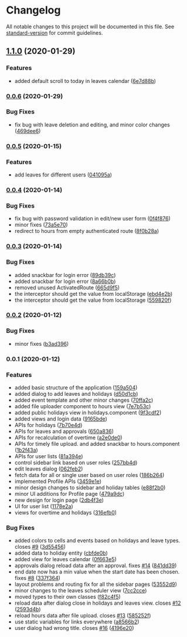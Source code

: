 # Changelog

All notable changes to this project will be documented in this file. See [standard-version](https://github.com/conventional-changelog/standard-version) for commit guidelines.

## [1.1.0](https://github.com/varijkapil13/workday-manager-frontend/compare/v0.0.6...v1.1.0) (2020-01-29)


### Features

* added default scroll to today in leaves calendar ([6e7d88b](https://github.com/varijkapil13/workday-manager-frontend/commit/6e7d88b94ecfd02c83eff9700ffca5f280dd2f8d))

### [0.0.6](https://github.com/varijkapil13/workday-manager-frontend/compare/v0.0.5...v0.0.6) (2020-01-29)


### Bug Fixes

* fix bug with leave deletion and editing, and minor color changes ([469dee6](https://github.com/varijkapil13/workday-manager-frontend/commit/469dee6cabfc17212cfe5b31fecc3c4b70caa6a2))

### [0.0.5](https://github.com/varijkapil13/workday-manager-frontend/compare/v0.0.4...v0.0.5) (2020-01-15)


### Features

* add leaves for different users ([041095a](https://github.com/varijkapil13/workday-manager-frontend/commit/041095abba2375c1b824276874a92efb4094a4fb))

### [0.0.4](https://github.com/varijkapil13/workday-manager-frontend/compare/v0.0.3...v0.0.4) (2020-01-14)


### Bug Fixes

* fix bug with password validation in edit/new user form ([0f4f876](https://github.com/varijkapil13/workday-manager-frontend/commit/0f4f876db5a7dec07e14289d9c563802903ec527))
* minor fixes ([73a5e70](https://github.com/varijkapil13/workday-manager-frontend/commit/73a5e70867a4cf1fda72edde2d3360c950f8c389))
* redirect to hours from empty authenticated route ([8f0b28a](https://github.com/varijkapil13/workday-manager-frontend/commit/8f0b28a992aed82fad0d2798df9446d0cff76821))

### [0.0.3](https://github.com/varijkapil13/workday-manager-frontend/compare/v0.0.2...v0.0.3) (2020-01-14)


### Bug Fixes

* added snackbar for login error ([89db39c](https://github.com/varijkapil13/workday-manager-frontend/commit/89db39cdd03d40a5259286d2a27c6f77bbe2fab8))
* added snackbar for login error ([8a66b0b](https://github.com/varijkapil13/workday-manager-frontend/commit/8a66b0be45a04f419bd40d60fb600b5118b7c45d))
* removed unused ActivatedRoute ([665d9f5](https://github.com/varijkapil13/workday-manager-frontend/commit/665d9f5cef2133007121de7fdc7f304f9357929c))
* the interceptor should get the value from localStorage ([ebd4e2b](https://github.com/varijkapil13/workday-manager-frontend/commit/ebd4e2bf6ace2cdbf7f08c028bc270109e359b8f))
* the interceptor should get the value from localStorage ([559820f](https://github.com/varijkapil13/workday-manager-frontend/commit/559820f641a1e800fd15bb2e7a981cd9f3162ede))

### [0.0.2](https://github.com/varijkapil13/workday-manager-frontend/compare/v0.0.1...v0.0.2) (2020-01-12)


### Bug Fixes

* minor fixes ([b3ad396](https://github.com/varijkapil13/workday-manager-frontend/commit/b3ad396f998983a570aea66d30ed3b97b1cba11a))

### 0.0.1 (2020-01-12)


### Features

* added basic structure of the application ([159a504](https://github.com/varijkapil13/workday-manager-frontend/commit/159a504e62455e2faee809d27bfd8f113b71f6ca))
* added dialog to add leaves and holidays ([d50d1cb](https://github.com/varijkapil13/workday-manager-frontend/commit/d50d1cb8837d21d0a9ebe680e51c0b67f4d08c2a))
* added event template and other minor changes ([70ffa2c](https://github.com/varijkapil13/workday-manager-frontend/commit/70ffa2c5d8126180358826a6348ba76172640844))
* added file uploader component to hours view ([7e7b53c](https://github.com/varijkapil13/workday-manager-frontend/commit/7e7b53c7d9f4da61b8cc8b34cdc66d00f9e190ea))
* added public holidays view in holidays.component ([9f3cdf2](https://github.com/varijkapil13/workday-manager-frontend/commit/9f3cdf2d8c2ec1421c4683df60f03737a1734ab8))
* added views and login data ([9165bde](https://github.com/varijkapil13/workday-manager-frontend/commit/9165bde7e7c3723feef3f00cbf44439fc777042a))
* APIs for holidays ([7b70e4d](https://github.com/varijkapil13/workday-manager-frontend/commit/7b70e4d9ff57dcfcd82f1d80c5faf1514e669db0))
* APIs for leaves and approvals ([650a836](https://github.com/varijkapil13/workday-manager-frontend/commit/650a836a27c0836134c67f1e2d6e78e85eb54030))
* APIs for recalculation of overtime ([a2e0de0](https://github.com/varijkapil13/workday-manager-frontend/commit/a2e0de0e3eee2670e1a5a88e1f6c53efbfeba83c))
* APIs for timely file upload. and added snackbar to hours.component ([1b2f43a](https://github.com/varijkapil13/workday-manager-frontend/commit/1b2f43ae47285f2cc3112c72274ebd682678abfe))
* APIs for user lists ([81a394e](https://github.com/varijkapil13/workday-manager-frontend/commit/81a394e95c1f35abeaaf8bcd84e8847411dd822a))
* control sidebar link based on user roles ([257bb4d](https://github.com/varijkapil13/workday-manager-frontend/commit/257bb4d5692eb26bea7701a54097c805cc838744))
* edit leaves dialog ([062feb2](https://github.com/varijkapil13/workday-manager-frontend/commit/062feb256b9f793f08bfeaec9cb10fb3b3afc775))
* fetch data for all or single user based on user roles ([186b264](https://github.com/varijkapil13/workday-manager-frontend/commit/186b26405213ba4cacdcf1fbdda71bdb7ce709dd))
* implemented Profile APIs ([3459e1e](https://github.com/varijkapil13/workday-manager-frontend/commit/3459e1e8169fd1e25b1a380d856dc72f1408b401))
* minor design changes to sidebar and holiday tables ([e88f2b0](https://github.com/varijkapil13/workday-manager-frontend/commit/e88f2b04929fec57e2d6111d28664b2f84023b5b))
* minor UI additions for Profile page ([479a9dc](https://github.com/varijkapil13/workday-manager-frontend/commit/479a9dc3083fbc60d4082a3eb7fd66ce294ff479))
* new design for login page ([2db4f3e](https://github.com/varijkapil13/workday-manager-frontend/commit/2db4f3e1a2016a85bf6557d562461a4e67bc3894))
* UI for user list ([1178e2a](https://github.com/varijkapil13/workday-manager-frontend/commit/1178e2a880e8c2bd0d1306d831ba6a8c8d88bc33))
* views for overtime and holidays ([316efb0](https://github.com/varijkapil13/workday-manager-frontend/commit/316efb01246f8a2ed5b9189a7139a915f5595e0e))


### Bug Fixes

* added colors to cells and events based on holidays and leave types. closes [#9](https://github.com/varijkapil13/workday-manager-frontend/issues/9) ([3d55456](https://github.com/varijkapil13/workday-manager-frontend/commit/3d55456eafda7276c775a45d61c2d44a282c172b))
* added data to holiday entity ([cbfde0b](https://github.com/varijkapil13/workday-manager-frontend/commit/cbfde0b1fd080c060917c82117b550aa865489df))
* added view for leaves calendar ([0f663e5](https://github.com/varijkapil13/workday-manager-frontend/commit/0f663e5a98c1abf23a1dc850a2251fec6e8aeda2))
* approvals dialog reload data after an approval. fixes [#14](https://github.com/varijkapil13/workday-manager-frontend/issues/14) ([841dd39](https://github.com/varijkapil13/workday-manager-frontend/commit/841dd392ae6f9b7cd4c1608607bf35389fe69742))
* end date now has a min value when the start date has been chosen. fixes [#8](https://github.com/varijkapil13/workday-manager-frontend/issues/8) ([337f364](https://github.com/varijkapil13/workday-manager-frontend/commit/337f364e476f54959aedf71317d1ac061a75432d))
* layout problems and routing fix for all the sidebar pages ([53552d9](https://github.com/varijkapil13/workday-manager-frontend/commit/53552d92c0a1bdc4ba7f71f8058df9436d77a047))
* minor changes to the leaves scheduler view ([7cc2cce](https://github.com/varijkapil13/workday-manager-frontend/commit/7cc2cce8f4d3bf5f432bb39707d9a1929d64f42d))
* moved types to their own classes ([f82c4f5](https://github.com/varijkapil13/workday-manager-frontend/commit/f82c4f59edb4785d91fa3250f52fff82b5f84de3))
* reload data after dialog close in holidays and leaves view. closes [#12](https://github.com/varijkapil13/workday-manager-frontend/issues/12) ([2593d4b](https://github.com/varijkapil13/workday-manager-frontend/commit/2593d4b6b9f50bc205ffeeb34832bc1e02e03306))
* reload hours data after file upload. closes [#13](https://github.com/varijkapil13/workday-manager-frontend/issues/13) ([585252f](https://github.com/varijkapil13/workday-manager-frontend/commit/585252f23cf57252619c90d892c2324da9d49b55))
* use static variables for links everywhere ([a8566b2](https://github.com/varijkapil13/workday-manager-frontend/commit/a8566b29054e08c39ae6e2e4d5a690463640b0a5))
* user dialog had wrong title. closes [#16](https://github.com/varijkapil13/workday-manager-frontend/issues/16) ([4196e20](https://github.com/varijkapil13/workday-manager-frontend/commit/4196e2054b00b43a40beeb564d66bb02e127f420))
